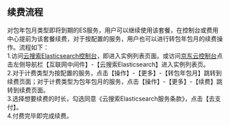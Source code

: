 ## 续费流程
对包年包月类型即将到期的ES服务，用户可以继续使用该套餐，在控制台或费用中心提前为该套餐续费，对于按配置的服务，用户也可以进行转包年包月的续费操作。流程如下：</br>
1.访问[云搜索Elasticsearch控制台](https://es-console.jdcloud.com/clusters)，即进入实例列表页面。或访问[京东云控制台](https://console.jdcloud.com)点击左侧导航栏【互联网中间件】-【云搜索Elasticsearch】进入实例列表页。</br>
2.对于计费类型为按配置的服务，点击【操作】-【更多】-【转包年包月】跳转到续费页面；对于计费类型为包年包月的服务，点击【操作】-【更多】-【续费】跳转到续费页面。</br>
3.选择想要续费的时长，勾选同意《云搜索Elasticsearch服务条款》，点击【去支付】。</br>
4.付费完毕即完成续费。</br>

